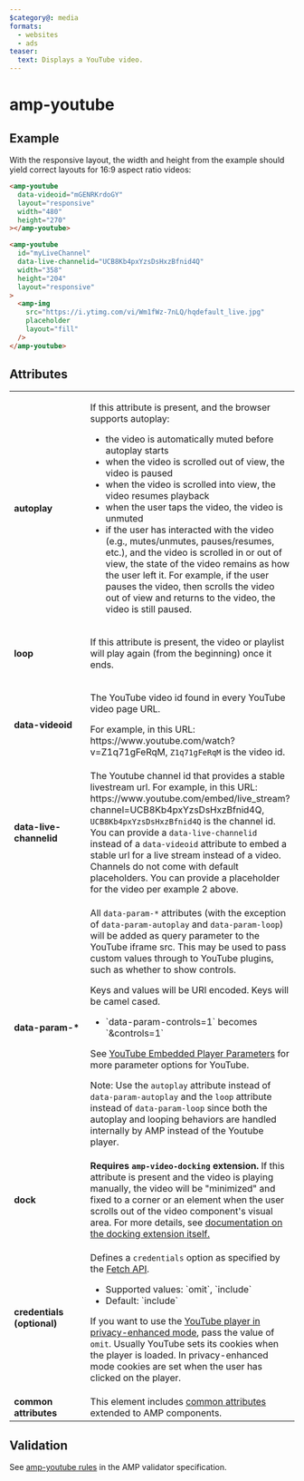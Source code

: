 ```yaml
---
$category@: media
formats:
  - websites
  - ads
teaser:
  text: Displays a YouTube video.
---
```


<!---
Copyright 2015 The AMP HTML Authors. All Rights Reserved.

Licensed under the Apache License, Version 2.0 (the "License");
you may not use this file except in compliance with the License.
You may obtain a copy of the License at

      http://www.apache.org/licenses/LICENSE-2.0

Unless required by applicable law or agreed to in writing, software
distributed under the License is distributed on an "AS-IS" BASIS,
WITHOUT WARRANTIES OR CONDITIONS OF ANY KIND, either express or implied.
See the License for the specific language governing permissions and
limitations under the License.
-->

# amp-youtube

## Example

With the responsive layout, the width and height from the example should yield correct layouts for 16:9 aspect ratio videos:

```html
<amp-youtube
  data-videoid="mGENRKrdoGY"
  layout="responsive"
  width="480"
  height="270"
></amp-youtube>
```

```html
<amp-youtube
  id="myLiveChannel"
  data-live-channelid="UCB8Kb4pxYzsDsHxzBfnid4Q"
  width="358"
  height="204"
  layout="responsive"
>
  <amp-img
    src="https://i.ytimg.com/vi/Wm1fWz-7nLQ/hqdefault_live.jpg"
    placeholder
    layout="fill"
  />
</amp-youtube>
```

## Attributes

<table>
  <tr>
    <td width="40%"><strong>autoplay</strong></td>
    <td>
      <p>If this attribute is present, and the browser supports autoplay:</p>
      <ul>
        <li>the video is automatically muted before autoplay starts
        </li>
        <li>when the video is scrolled out of view, the video is paused
        </li>
        <li>when the video is scrolled into view, the video resumes playback
        </li>
        <li>when the user taps the video, the video is unmuted
        </li>
        <li>if the user has interacted with the video (e.g., mutes/unmutes, pauses/resumes, etc.), and the video is scrolled in or out of view, the state of the video remains as how the user left it. For example, if the user pauses the video, then scrolls the video out of view and returns to the video, the video is still paused.
        </li>
      </ul>
    </td>
  </tr>
  <tr>
    <td width="40%"><strong>loop</strong></td>
    <td>
      <p>If this attribute is present, the video or playlist will play again (from the beginning) once it ends.</p>
    </td>
  </tr>
  <tr>
    <td width="40%"><strong>data-videoid</strong></td>
    <td><p>The YouTube video id found in every YouTube video page URL.</p>
<p>For example, in this URL: https://www.youtube.com/watch?v=Z1q71gFeRqM, <code>Z1q71gFeRqM</code> is the video id.</p></td>
  </tr>
  <tr>
    <td width="40%"><strong>data-live-channelid</strong></td>
    <td>The Youtube channel id that provides a stable livestream url. For example, in this URL: https://www.youtube.com/embed/live_stream?channel=UCB8Kb4pxYzsDsHxzBfnid4Q, <code>UCB8Kb4pxYzsDsHxzBfnid4Q</code> is the channel id. You can provide a <code>data-live-channelid</code> instead of a <code>data-videoid</code> attribute to embed a stable url for a live stream instead of a video. Channels do not come with default placeholders. You can provide a placeholder for the video per example 2 above.</td>
  </tr>
  <tr>
    <td width="40%"><strong>data-param-&#42;</strong></td>
    <td><p>All <code>data-param-*</code> attributes (with the exception of <code>data-param-autoplay</code> and <code>data-param-loop</code>) will be added as query parameter to the YouTube iframe src. This may be used to pass custom values through to YouTube plugins, such as whether to show controls.</p>
<p>Keys and values will be URI encoded. Keys will be camel cased.</p>
<ul>
  <li>`data-param-controls=1` becomes `&controls=1`</li>
</ul>
<p>See <a href="https://developers.google.com/youtube/player_parameters">YouTube Embedded Player Parameters</a> for more parameter options for YouTube.</p>
<p>Note: Use the <code>autoplay</code> attribute instead of <code>data-param-autoplay</code> and the <code>loop</code> attribute instead of <code>data-param-loop</code> since both the autoplay and looping behaviors are handled internally by AMP instead of the Youtube player.</p>
</td>
  </tr>
  <tr>
    <td width="40%"><strong>dock</strong></td>
    <td><strong>Requires <code>amp-video-docking</code> extension.</strong> If this attribute is present and the video is playing manually, the video will be "minimized" and fixed to a corner or an element when the user scrolls out of the video component's visual area.
    For more details, see <a href="https://amp.dev/documentation/components/amp-video-docking">documentation on the docking extension itself.</a></td>
  </tr>
  <tr>
    <td width="40%"><strong>credentials (optional)</strong></td>
    <td><p>Defines a <code>credentials</code> option as specified by the <a href="https://fetch.spec.whatwg.org/">Fetch API</a>.</p>
<ul>
  <li>Supported values: `omit`, `include`</li>
  <li>Default: `include`</li>
</ul>
<p>If you want to use the <a href="http://www.google.com/support/youtube/bin/answer.py?answer=141046">YouTube player in privacy-enhanced mode</a>, pass the value of <code>omit</code>.
  Usually YouTube sets its cookies when the player is loaded. In privacy-enhanced mode cookies are set when the user has clicked on the player.</p></td>
  </tr>
  <tr>
    <td width="40%"><strong>common attributes</strong></td>
    <td>This element includes <a href="https://amp.dev/documentation/guides-and-tutorials/learn/common_attributes">common attributes</a> extended to AMP components.</td>
  </tr>
</table>

## Validation

See [amp-youtube rules](https://github.com/ampproject/amphtml/blob/master/extensions/amp-youtube/validator-amp-youtube.protoascii) in the AMP validator specification.
